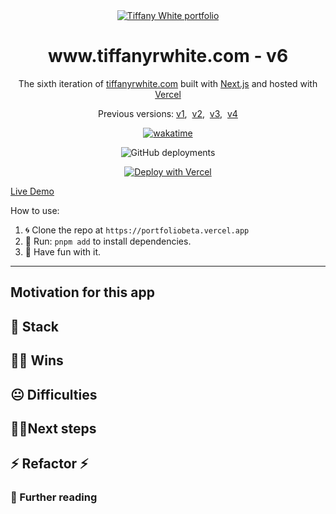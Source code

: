 <div align="center">
  <a href="https://github.com/twhite96/portfolio-v5">
    <img src="https://res.cloudinary.com/twhiteblog/image/upload/c_scale,q_100,w_300/v1633498150/twblog_zhjidz.png" alt="Tiffany White portfolio" />
  </a>
</div>
<h1 align="center">www.tiffanyrwhite.com - v6</h1>
<p align="center">
  The sixth iteration of <a href="https://www.tiffanyrwhite.com">tiffanyrwhite.com</a> built with <a href="https://www.gatsbyjs.org/">Next.js</a> and hosted with <a href="https://www.vercel.com/">Vercel</a>
</p>
<p align="center">
  Previous versions:
  <a href="https://github.com/twhite96/v1">v1</a>,&nbsp;
  <a href="https://github.com/twhite96/v2">v2</a>,&nbsp;
  <a href="https://github.com/twhite96/v3">v3</a>,&nbsp;
  <a href="https://github.com/twhite96/v4">v4</a>
</p>

<p align="center">
  <a href="https://wakatime.com/badge/user/35a1c519-3817-40c1-9c97-00e108889072/project/53937c15-6087-4401-8992-325cf80eac5b"><img src="https://wakatime.com/badge/user/35a1c519-3817-40c1-9c97-00e108889072/project/53937c15-6087-4401-8992-325cf80eac5b.svg?style=for-the-badge" alt="wakatime"></a>
</p>
 
<p align="center">
 <img alt="GitHub deployments" src="https://img.shields.io/github/deployments/twhite96/tw-portfolio-beta/production?label=vercel&logo=vercel&style=for-the-badge">
</p>

<p align="center">
  <a href="https://vercel.com/new/clone?repository-url=https%3A%2F%2Fgithub.com%2Ftwhite96%2Ftw-portfolio-beta"><img src="https://vercel.com/button" alt="Deploy with Vercel"></a>
</p>


[Live Demo](https://portfoliobeta.vercel.app)




How to use:

1. 🌀 Clone the repo at `https://portfoliobeta.vercel.app` 
2. 🏃 Run: `pnpm add` to install dependencies.
3. 🎊 Have fun with it.

---

## Motivation for this app


## 🥞 Stack


## 👊🏽 Wins


##  😐 Difficulties


## 🚶‍♂️Next steps


## ⚡ Refactor ⚡


###  📘 Further reading